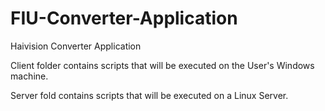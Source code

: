 # FIU-Converter-Application
Haivision Converter Application


Client folder contains scripts that will be executed on the User's Windows machine.

Server fold contains scripts that will be executed on a Linux Server.
